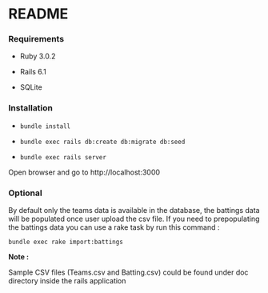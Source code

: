 # README

### Requirements

* Ruby 3.0.2
* Rails 6.1

* SQLite

### Installation

* `bundle install`
* `bundle exec rails db:create db:migrate db:seed`

* `bundle exec rails server`

Open browser and go to http://localhost:3000

### Optional

By default only the teams data is available in the database, the battings data will be populated once user upload the csv file. If you need to prepopulating the battings data you can use a rake task by run this command :

`bundle exec rake import:battings`

**Note :**

Sample CSV files (Teams.csv and Batting.csv) could be found under doc directory inside the rails application
